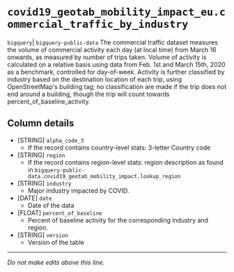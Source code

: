 # `covid19_geotab_mobility_impact_eu.commercial_traffic_by_industry`
`bigquery`| `bigquery-public-data`
The commercial traffic dataset measures the volume of commercial activity each day (at local time) from March 16 onwards, as measured by number of trips taken. Volume of activity is calculated on a relative basis using data from Feb. 1st and March 15th, 2020 as a benchmark, controlled for day-of-week. Activity is further classified by industry based on the destination location of each trip, using OpenStreetMap's building tag; no classification are made if the trip does not end around a building, though the trip will count towards percent_of_baseline_activity.

## Column details
* [STRING]    `alpha_code_3`
  - If the record contains country-level stats: 3-letter Country code
* [STRING]    `region`
  - If the record contains region-level stats: region description as found in `bigquery-public-data.covid19_geotab_mobility_impact.lookup_region`
* [STRING]    `industry`
  - Major industry impacted by COVID.
* [DATE]      `date`
  - Date of the data
* [FLOAT]     `percent_of_baseline`
  - Percent of baseline activity for the corresponding industry and region.
* [STRING]    `version`
  - Version of the table

-------------------------------------------------------------------------------
*Do not make edits above this line.*
